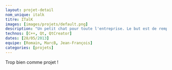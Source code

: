 ```yaml
---
layout: projet-detail
nom_unique: italk
titre: ITalK
images: [images/projets/default.png]
description: "Un petit chat pour toute l'entreprise. Le but est de remplacer Skype que nous utilisons en interne, car on ne sait ce qu'il fait de nos données et c'est toujours galère pour un nouveau de devoir rajouter tout ITK."
technos: [C++, Qt, QtCreator]
dates: [28/05/2013]
equipe: [Romain, MarcB, Jean-François]
categories: [projets]
---
```

Trop bien comme projet !